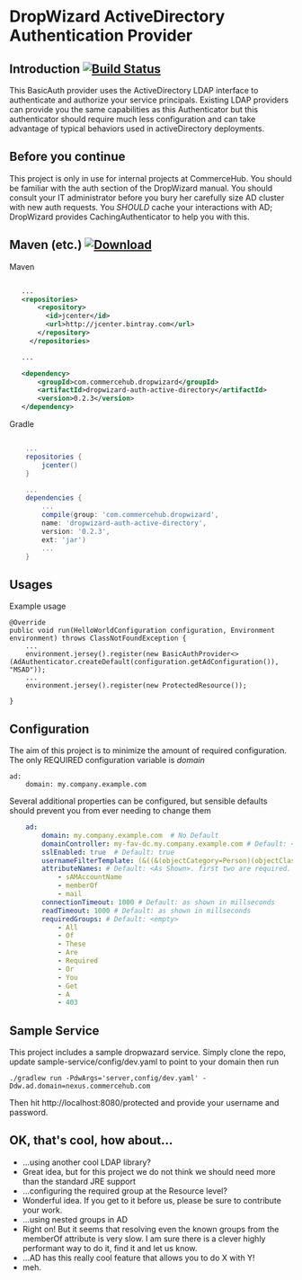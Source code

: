 # DropWizard ActiveDirectory Authentication Provider

## Introduction [![Build Status](https://travis-ci.org/commercehub-oss/dropwizard-auth-ms-ad.svg?branch=master)](https://travis-ci.org/commercehub-oss/dropwizard-auth-ms-ad)
This BasicAuth provider uses the ActiveDirectory LDAP interface to authenticate and authorize your service principals.
Existing LDAP providers can provide you the same capabilities as this Authenticator but this authenticator should require
much less configuration and can take advantage of typical behaviors used in activeDirectory deployments.

## Before you continue
This project is only in use for internal projects at CommerceHub. You should be familiar with the auth section of the DropWizard manual.
You should consult your IT administrator before you bury her carefully size AD cluster with new auth requests. You *SHOULD* cache your
interactions with AD; DropWizard provides CachingAuthenticator to help you with this.

## Maven (etc.) [ ![Download](https://api.bintray.com/packages/commercehub-oss/main/dropwizard-auth-active-directory/images/download.png) ](https://bintray.com/commercehub-oss/main/dropwizard-auth-active-directory/_latestVersion)

Maven



```xml

   ...
   <repositories>
       <repository>
         <id>jcenter</id>
         <url>http://jcenter.bintray.com</url>
       </repository>
     </repositories>

   ...

   <dependency>
       <groupId>com.commercehub.dropwizard</groupId>
       <artifactId>dropwizard-auth-active-directory</artifactId>
       <version>0.2.3</version>
   </dependency>
```
Gradle

```groovy

    ...
    repositories {
        jcenter()
    }

    ...
    dependencies {
        ...
        compile(group: 'com.commercehub.dropwizard', 
        name: 'dropwizard-auth-active-directory', 
        version: '0.2.3', 
        ext: 'jar')
        ...
    }

```

## Usages
Example usage

    @Override
    public void run(HelloWorldConfiguration configuration, Environment environment) throws ClassNotFoundException {
        ...
        environment.jersey().register(new BasicAuthProvider<>(AdAuthenticator.createDefault(configuration.getAdConfiguration()), "MSAD"));
        ...
        environment.jersey().register(new ProtectedResource());

    }

## Configuration
The aim of this project is to minimize the amount of required configuration. The only REQUIRED configuration variable is *domain*

    ad:
        domain: my.company.example.com

Several additional properties can be configured, but sensible defaults should prevent you from ever needing to change them
```yaml
    ad:
        domain: my.company.example.com  # No Default
        domainController: my-fav-dc.my.company.example.com # Default: <domain>
        sslEnabled: true  # Default: true
        usernameFilterTemplate: (&((&(objectCategory=Person)(objectClass=User)))(sAMAccountName=%s)) # Default: <As shown> %s replaced with the sAMAccountName
        attributeNames: # Default: <As Shown>. first two are required.
            - sAMAccountName
            - memberOf
            - mail
        connectionTimeout: 1000 # Default: as shown in millseconds
        readTimeout: 1000 # Default: as shown in millseconds
        requiredGroups: # Default: <empty>
            - All
            - Of
            - These
            - Are
            - Required
            - Or
            - You
            - Get
            - A
            - 403
```

## Sample Service
This project includes a sample dropwazard service. Simply clone the repo, update sample-service/config/dev.yaml to
point to your domain then run

    ./gradlew run -PdwArgs='server,config/dev.yaml' -Ddw.ad.domain=nexus.commercehub.com

Then hit http://localhost:8080/protected and provide your username and password.


## OK, that's cool, how about...

* ...using another cool LDAP library?
* Great idea, but for this project we do not think we should need more than the standard JRE support
* ...configuring the required group at the Resource level?
* Wonderful idea. If you get to it before us, please be sure to contribute your work.
* ...using nested groups in AD
* Right on! But it seems that resolving even the known groups from the memberOf attribute is very slow. I am sure there
is a clever highly performant way to do it, find it and let us know.
* ...AD has this really cool feature that allows you to do X with Y!
* meh.





